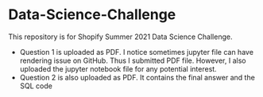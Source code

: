 # Data-Science-Challenge
This repository is for Shopify Summer 2021 Data Science Challenge.

- Question 1 is uploaded as PDF. I notice sometimes jupyter file can have rendering issue on GitHub. Thus I submitted PDF file. However, I also uploaded the jupyter notebook file for any potential interest. 
- Question 2 is also uploaded as PDF. It contains the final answer and the SQL code
